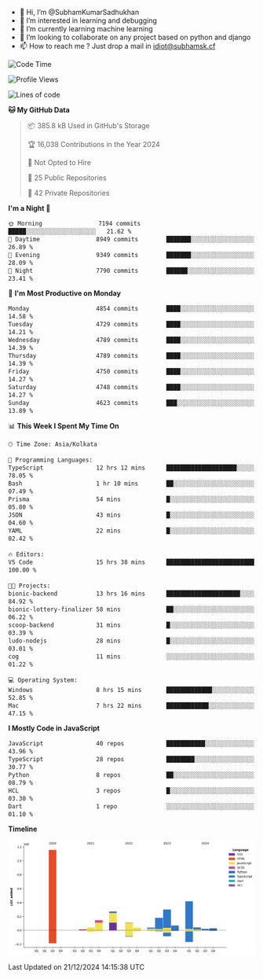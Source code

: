 - 👋 Hi, I’m @SubhamKumarSadhukhan
- 👀 I’m interested in learning and debugging
- 🌱 I’m currently learning machine learning
- 💞️ I’m looking to collaborate on any project based on python and django
- 📫 How to reach me ?
      Just drop a mail in idiot@subhamsk.cf

<!---
SubhamKumarSadhukhan/SubhamKumarSadhukhan is a ✨ special ✨ repository because its `README.md` (this file) appears on your GitHub profile.
You can click the Preview link to take a look at your changes.
--->


<!--START_SECTION:waka-->
![Code Time](http://img.shields.io/badge/Code%20Time-2%2C684%20hrs%2051%20mins-blue)

![Profile Views](http://img.shields.io/badge/Profile%20Views-0-blue)

![Lines of code](https://img.shields.io/badge/From%20Hello%20World%20I%27ve%20Written-2.9%20million%20lines%20of%20code-blue)

**🐱 My GitHub Data** 

> 📦 385.8 kB Used in GitHub's Storage 
 > 
> 🏆 16,038 Contributions in the Year 2024
 > 
> 🚫 Not Opted to Hire
 > 
> 📜 25 Public Repositories 
 > 
> 🔑 42 Private Repositories 
 > 
**I'm a Night 🦉** 

```text
🌞 Morning                7194 commits        █████░░░░░░░░░░░░░░░░░░░░   21.62 % 
🌆 Daytime                8949 commits        ███████░░░░░░░░░░░░░░░░░░   26.89 % 
🌃 Evening                9349 commits        ███████░░░░░░░░░░░░░░░░░░   28.09 % 
🌙 Night                  7790 commits        ██████░░░░░░░░░░░░░░░░░░░   23.41 % 
```
📅 **I'm Most Productive on Monday** 

```text
Monday                   4854 commits        ████░░░░░░░░░░░░░░░░░░░░░   14.58 % 
Tuesday                  4729 commits        ████░░░░░░░░░░░░░░░░░░░░░   14.21 % 
Wednesday                4789 commits        ████░░░░░░░░░░░░░░░░░░░░░   14.39 % 
Thursday                 4789 commits        ████░░░░░░░░░░░░░░░░░░░░░   14.39 % 
Friday                   4750 commits        ████░░░░░░░░░░░░░░░░░░░░░   14.27 % 
Saturday                 4748 commits        ████░░░░░░░░░░░░░░░░░░░░░   14.27 % 
Sunday                   4623 commits        ███░░░░░░░░░░░░░░░░░░░░░░   13.89 % 
```


📊 **This Week I Spent My Time On** 

```text
🕑︎ Time Zone: Asia/Kolkata

💬 Programming Languages: 
TypeScript               12 hrs 12 mins      ████████████████████░░░░░   78.05 % 
Bash                     1 hr 10 mins        ██░░░░░░░░░░░░░░░░░░░░░░░   07.49 % 
Prisma                   54 mins             █░░░░░░░░░░░░░░░░░░░░░░░░   05.80 % 
JSON                     43 mins             █░░░░░░░░░░░░░░░░░░░░░░░░   04.60 % 
YAML                     22 mins             █░░░░░░░░░░░░░░░░░░░░░░░░   02.42 % 

🔥 Editors: 
VS Code                  15 hrs 38 mins      █████████████████████████   100.00 % 

🐱‍💻 Projects: 
bionic-backend           13 hrs 16 mins      █████████████████████░░░░   84.92 % 
bionic-lottery-finalizer 58 mins             ██░░░░░░░░░░░░░░░░░░░░░░░   06.22 % 
scoop-backend            31 mins             █░░░░░░░░░░░░░░░░░░░░░░░░   03.39 % 
ludo-nodejs              28 mins             █░░░░░░░░░░░░░░░░░░░░░░░░   03.01 % 
cog                      11 mins             ░░░░░░░░░░░░░░░░░░░░░░░░░   01.22 % 

💻 Operating System: 
Windows                  8 hrs 15 mins       █████████████░░░░░░░░░░░░   52.85 % 
Mac                      7 hrs 22 mins       ████████████░░░░░░░░░░░░░   47.15 % 
```

**I Mostly Code in JavaScript** 

```text
JavaScript               40 repos            ███████████░░░░░░░░░░░░░░   43.96 % 
TypeScript               28 repos            ████████░░░░░░░░░░░░░░░░░   30.77 % 
Python                   8 repos             ██░░░░░░░░░░░░░░░░░░░░░░░   08.79 % 
HCL                      3 repos             █░░░░░░░░░░░░░░░░░░░░░░░░   03.30 % 
Dart                     1 repo              ░░░░░░░░░░░░░░░░░░░░░░░░░   01.10 % 
```



**Timeline**

![Lines of Code chart](https://raw.githubusercontent.com/SubhamKumarSadhukhan/SubhamKumarSadhukhan/main/assets/bar_graph.png)


 Last Updated on 21/12/2024 14:15:38 UTC
<!--END_SECTION:waka-->
